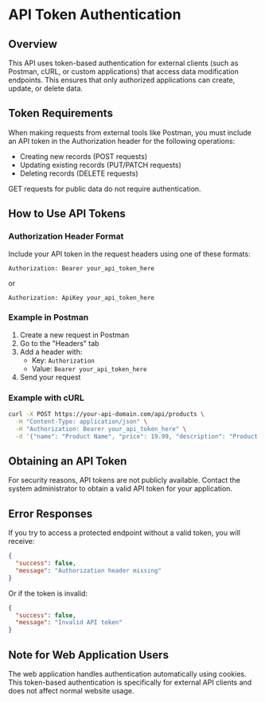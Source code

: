 # API Token Authentication

## Overview

This API uses token-based authentication for external clients (such as Postman, cURL, or custom applications) that access data modification endpoints. This ensures that only authorized applications can create, update, or delete data.

## Token Requirements

When making requests from external tools like Postman, you must include an API token in the Authorization header for the following operations:
- Creating new records (POST requests)
- Updating existing records (PUT/PATCH requests)
- Deleting records (DELETE requests)

GET requests for public data do not require authentication.

## How to Use API Tokens

### Authorization Header Format

Include your API token in the request headers using one of these formats:

```
Authorization: Bearer your_api_token_here
```

or 

```
Authorization: ApiKey your_api_token_here
```

### Example in Postman

1. Create a new request in Postman
2. Go to the "Headers" tab
3. Add a header with:
   - Key: `Authorization`
   - Value: `Bearer your_api_token_here`
4. Send your request

### Example with cURL

```bash
curl -X POST https://your-api-domain.com/api/products \
  -H "Content-Type: application/json" \
  -H "Authorization: Bearer your_api_token_here" \
  -d '{"name": "Product Name", "price": 19.99, "description": "Product description"}'
```

## Obtaining an API Token

For security reasons, API tokens are not publicly available. Contact the system administrator to obtain a valid API token for your application.

## Error Responses

If you try to access a protected endpoint without a valid token, you will receive:

```json
{
  "success": false,
  "message": "Authorization header missing"
}
```

Or if the token is invalid:

```json
{
  "success": false,
  "message": "Invalid API token"
}
```

## Note for Web Application Users

The web application handles authentication automatically using cookies. This token-based authentication is specifically for external API clients and does not affect normal website usage. 